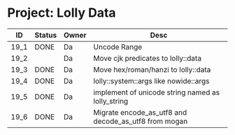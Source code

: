 # Project: Lolly Data
| ID | Status | Owner | Desc |
|----|--------|--------|-------|
| 19_1  | DONE | Da | Uncode Range |
| 19_2  |      | Da | Move cjk predicates to lolly::data |
| 19_3  | DONE | Da | Move hex/roman/hanzi to lolly::data |
| 19_4  | DONE | Da | lolly::system::args like nowide::args
| 19_5 | DONE | Da | implement of unicode string named as lolly_string |
| 19_6 | DONE | Da | Migrate encode_as_utf8 and decode_as_utf8 from mogan |
